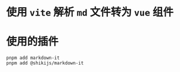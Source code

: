# 使用 `vite` 解析 `md` 文件转为 `vue` 组件

# 使用的插件

```shell
pnpm add markdown-it
pnpm add @shikijs/markdown-it
```

